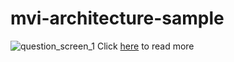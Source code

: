 # mvi-architecture-sample
![question_screen_1](https://github.com/user-attachments/assets/71d1ed45-2069-4f0c-947c-1cb64030d517)
Click [here](https://medium.com/proandroiddev/reactive-state-management-in-compose-mvi-architecture-71546c9f1b52) to read more
